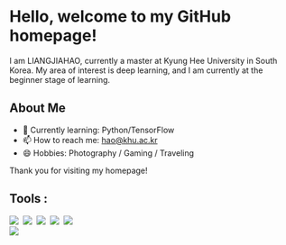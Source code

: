 # Hello, welcome to my GitHub homepage!

I am LIANGJIAHAO, currently a master at Kyung Hee University in South Korea. 
My area of interest is deep learning, and I am currently at the beginner stage of learning.

## About Me
- 🌱 Currently learning: Python/TensorFlow
- 📫 How to reach me: hao@khu.ac.kr
- 😄 Hobbies: Photography / Gaming / Traveling


Thank you for visiting my homepage!

## Tools :

<div>
  <img src="https://img.shields.io/badge/R-276DC3?style=flat&logo=r&logoColor=white"/>&nbsp;
  <img src="https://img.shields.io/badge/Python-3776AB?style=flat&logo=python&logoColor=white"/>&nbsp;
  <img src="https://img.shields.io/badge/Jupyter-F37626?style=flat&logo=jupyter&logoColor=white"/>&nbsp;
  <img src="https://img.shields.io/badge/Visual Studio Code-007ACC?style=flat&logo=visualstudiocode&logoColor=white"/>&nbsp;
  <img src="https://img.shields.io/badge/Tableau-E97627?style=flat&logo=tableau&logoColor=white"/>&nbsp;<br>
  <img src="https://img.shields.io/badge/MySQL-4479A1?style=flat&logo=mysql&logoColor=white"/>&nbsp;
</div>

